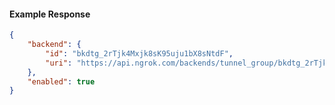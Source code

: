 <!-- Code generated for API Clients. DO NOT EDIT. -->

#### Example Response

```json
{
	"backend": {
		"id": "bkdtg_2rTjk4Mxjk8sK95uju1bX8sNtdF",
		"uri": "https://api.ngrok.com/backends/tunnel_group/bkdtg_2rTjk4Mxjk8sK95uju1bX8sNtdF"
	},
	"enabled": true
}
```
